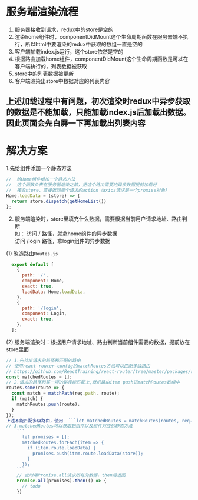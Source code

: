 #  服务端渲染流程
1. 服务器接收到请求，redux中的store是空的
2. 渲染home组件时，componentDidMount这个生命周期函数在服务器端不执行，所以html中要渲染的redux中获取的数组一直是空的
3. 客户端加载index.js运行，这个store依然是空的
4. 根据路由加载home组件，componentDidMount这个生命周期函数是可以在客户端执行的，列表数据被获取
5. store中的列表数据被更新
6. 客户端渲染出store中数据对应的列表内容

##  上述加载过程中有问题，初次渲染时redux中异步获取的数据是不能加载，只能加载index.js后加载出数据。因此页面会先白屏一下再加载出列表内容

#  解决方案

1.先给组件添加一个静态方法
  ```js
  //  给Home组件增加一个静态方法
  //  这个函数负责在服务器渲染之前，把这个路由需要的异步数据提前加载好
  //  接收store，直接返回那个请求的action（axios请求是一个promise对象）
  Home.loadData = (store) => {
    return store.dispatch(getHomeList())
  };
  ```

2. 服务端渲染时，store里填充什么数据，需要根据当前用户请求地址、路由判断  
    如： 访问 / 路径，就拿home组件的异步数据  
          访问 /login 路径，拿login组件的异步数据  

(1) 改造路由```Routes.js```  
  ```js
    export default [
      {
        path: '/',
        component: Home,
        exact: true,
        loadData: Home.loadData,
      },
      {
        path: '/login',
        component: Login,
        exact: true,
      },
    ];
  ```
(2) 服务端渲染时：根据用户请求地址、路由判断当前组件需要的数据，提前放在store里面
  ```js
  // 1.先找出请求的路径和匹配的路由
  // 使用react-router-config的matchRoutes方法可以匹配多级路由
  // https://github.com/ReactTraining/react-router/tree/master/packages/react-router-config
  const matchedRoutes = [];
  // 2.请求的路径和某一项的路径能匹配上,就把路由item push进matchRoutes数组中
  routes.some(route => {
    const match = matchPath(req.path, route);
    if (match) {
      matchRoutes.push(route);
    }
  });
  上述不能匹配多级路由，使用  ```let matchedRoutes = matchRoutes(routes, req.path);```
  // 3.matchedRoutes可以获取到组件以及组件对应的静态方法
      ```
        let promises = [];
        matchedRoutes.forEach(item => {
          if (item.route.loadData) {
            promises.push(item.route.loadData(store));
          }
        });
      ```
      // 此时用Promise.all请求所有的数据，then后返回
      Promise.all(promises).then(() => {
        // todo
      })
  ```